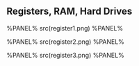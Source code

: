## Registers, RAM, Hard Drives

%PANEL%
src(register1.png)
%PANEL%

%PANEL%
src(register2.png)
%PANEL%

%PANEL%
src(register3.png)
%PANEL%

